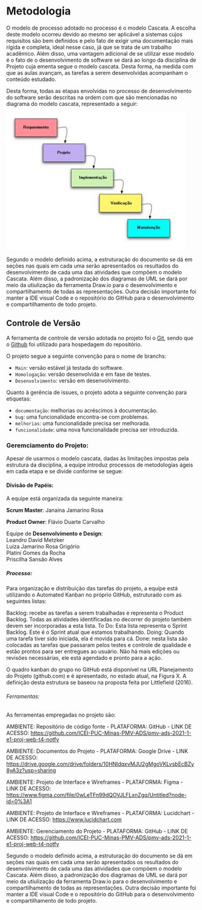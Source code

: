 
# Metodologia

O modelo de processo adotado no processo é o modelo Cascata. A escolha deste modelo ocorreu devido ao mesmo ser aplicável a sistemas cujos requisitos são bem definidos e pelo fato de exigir uma documentação mais rígida e completa, ideal nesse caso, já que se trata de um trabalho acadêmico. Além disso, uma vantagem adicional de se utilizar esse modelo é o fato de o desenvolvimento de software se dará ao longo da disciplina de Projeto cuja ementa segue o modelo cascata. Desta forma, na medida com que as aulas avançam, as tarefas a serem desenvolvidas acompanham o conteúdo estudado.

Desta forma, todas as etapas envolvidas no processo de desenvolvimento do software serão descritas na ordem com que são mencionadas no diagrama do modelo cascata, representado a seguir:

![Modelo Cascata](img/cascata.jpg)

Segundo o modelo definido acima, a estruturação do documento se dá em seções nas quais em cada uma serão apresentados os resultados do desenvolvimento de cada uma das atividades que compõem o modelo Cascata. Além disso, a padronização dos diagramas de UML se dará por meio da utiulização da ferramenta Draw.io para o desenvolvimento e compartilhamento de todas as representações. Outra decisão importante foi manter a IDE visual Code e o repositório do GitHub para o desenvolvimento e compartilhamento de todo projeto.

## Controle de Versão

A ferramenta de controle de versão adotada no projeto foi  o
[Git](https://git-scm.com/), sendo que o [Github](https://github.com)
foi utilizado para hospedagem do repositório.

O projeto segue a seguinte convenção para o nome de branchs:

- `Main`: versão estável já testada do software.
- `Homologação`: versão desenvolvida e em fase de testes.
- `Desenvolvimento`: versão em desenvolvimento.


Quanto à gerência de issues, o projeto adota a seguinte convenção para
etiquetas:

- `documentação`: melhorias ou acréscimos à documentação.
- `bug`: uma funcionalidade encontra-se com problemas.
- `melhorias`: uma funcionalidade precisa ser melhorada.
- `funcionalidade`: uma nova funcionalidade precisa ser introduzida.

### Geremciamento do Projeto:

Apesar de usarmos o modelo cascata, dadas às limitações impostas pela estrutura da disciplina, a equipe introduz processos de metodologias ágeis em cada etapa e se divide conforme se segue:

#### Divisão de Papéis:

A equipe está organizada da seguinte maneira:<br/>

**Scrum Master**: Janaina Jamarino Rosa <br/>

**Product Owner**: Flávio Duarte Carvalho <br/>

Equipe de **Desenvolvimento e Design**: <br/>
Leandro David Metzker <br/>
Luiza Jamarino Rosa Grigório <br/>
Platini Gomes da Rocha <br/>
Priscilha Sansão Alves

##### Processo:

Para organização e distribuição das tarefas do projeto, a equipe está utilizando o Automated Kanban no próprio GitHub, estruturado com as seguintes listas: 

Backlog: recebe as tarefas a serem trabalhadas e representa o Product Backlog. Todas as atividades identificadas no decorrer do projeto também devem ser incorporadas a esta lista.
To Do: Esta lista representa o Sprint Backlog. Este é o Sprint atual que estamos trabalhando.
Doing: Quando uma tarefa tiver sido iniciada, ela é movida para cá.
Done: nesta lista são colocadas as tarefas que passaram pelos testes e controle de qualidade e estão prontos para ser entregues ao usuário. Não há mais edições ou revisões necessárias, ele está agendado e pronto para a ação.

O quadro kanban do grupo no GitHub está disponível na URL Planejamento do Projeto (github.com) e é apresentado, no estado atual, na Figura X. A definição desta estrutura se baseou na proposta feita por Littlefield (2016).


###### Ferramentas:

As ferramentas empregadas no projeto são:

AMBIENTE: Repositório de código fonte - PLATAFORMA: GitHub - LINK DE ACESSO: https://github.com/ICEI-PUC-Minas-PMV-ADS/pmv-ads-2021-1-e1-proj-web-t4-notfy

AMBIENTE: Documentos do Projeto - PLATAFORMA: Google Drive - LINK DE ACESSO: https://drive.google.com/drive/folders/10HNldqxvMJU2gMgoVKLvsbEcBZy8yA3z?usp=sharing

AMBIENTE: Projeto de Interface e Wireframes - PLATAFORMA: Figma - LINK DE ACESSO: https://www.figma.com/file/0wLeTFn99dQOVJLFLxnZgq/Untitled?node-id=0%3A1

AMBIENTE: Projeto de Interface e Wireframes - PLATAFORMA: Lucidchart - LINK DE ACESSO: https://www.lucidchart.com

AMBIENTE: Gerenciamento do Projeto - PLATAFORMA: GitHub - LINK DE ACESSO: https://github.com/ICEI-PUC-Minas-PMV-ADS/pmv-ads-2021-1-e1-proj-web-t4-notfy



Segundo o modelo definido acima, a estruturação do documento se dá em seções nas quais em cada uma serão apresentados os resultados do desenvolvimento de cada uma das atividades que compõem o modelo Cascata. Além disso, a padronização dos diagramas de UML se dará por meio da utiulização da ferramenta Draw.io para o desenvolvimento e compartilhamento de todas as representações. Outra decisão importante foi manter a IDE visual Code e o repositório do GitHub para o desenvolvimento e compartilhamento de todo projeto.


